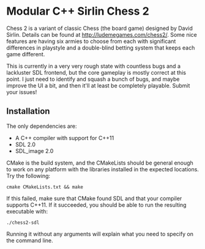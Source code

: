 Modular C++ Sirlin Chess 2
==========================

Chess 2 is a variant of classic Chess (the board game) designed by David Sirlin. Details can be found at http://ludemegames.com/chess2/. Some nice features are having six armies to choose from each with significant differences in playstyle and a double-blind betting system that keeps each game different.

This is currently in a very very rough state with countless bugs and a lackluster SDL frontend, but the core gameplay is mostly correct at this point. I just need to identify and squash a bunch of bugs, and maybe improve the UI a bit, and then it'll at least be completely playable. Submit your issues!

Installation
------------

The only dependencies are:

* A C++ compiler with support for C++11
* SDL 2.0
* SDL_image 2.0

CMake is the build system, and the CMakeLists should be general enough to work on any platform with the libraries installed in the expected locations. Try the following:

    cmake CMakeLists.txt && make

If this failed, make sure that CMake found SDL and that your compiler supports C++11. If it succeeded, you should be able to run the resulting executable with:

    ./chess2-sdl

Running it without any arguments will explain what you need to specify on the command line.
